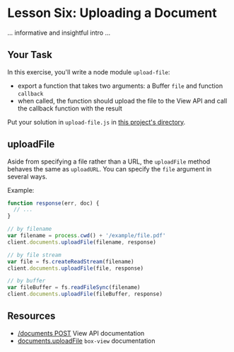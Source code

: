 # Lesson Six: Uploading a Document

... informative and insightful intro ...

## Your Task

In this exercise, you'll write a node module `upload-file`:
- export a function that takes two arguments: a Buffer `file` and function `callback`
- when called, the function should upload the file to the View API and call the callback function with the result

Put your solution in `upload-file.js` in [this project's directory](/open/05-upload-file).

## uploadFile

Aside from specifying a file rather than a URL, the `uploadFile` method behaves the same as `uploadURL`. You can specify the `file` argument in several ways.

Example:
```js
function response(err, doc) {
  // ...
}

// by filename
var filename = process.cwd() + '/example/file.pdf'
client.documents.uploadFile(filename, response)

// by file stream
var file = fs.createReadStream(filename)
client.documents.uploadFile(file, response)

// by buffer
var fileBuffer = fs.readFileSync(filename)
client.documents.uploadFile(fileBuffer, response)
```

## Resources

* [/documents POST](https://developers.box.com/view/#post-documents) View API documentation
* [documents.uploadFile](https://www.npmjs.org/package/box-view#uploadfile) `box-view` documentation
